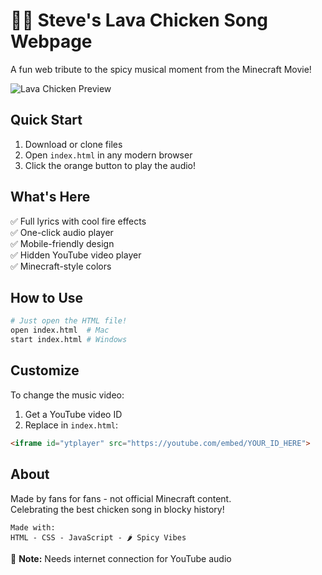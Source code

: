 # 🐔🔥 Steve's Lava Chicken Song Webpage

A fun web tribute to the spicy musical moment from the Minecraft Movie!

![Lava Chicken Preview](https://via.placeholder.com/600x300.png?text=Lava+Chicken+Song+Lyrics+Display)

## Quick Start

1. Download or clone files
2. Open `index.html` in any modern browser
3. Click the orange button to play the audio!

## What's Here

✅ Full lyrics with cool fire effects  
✅ One-click audio player  
✅ Mobile-friendly design  
✅ Hidden YouTube video player  
✅ Minecraft-style colors

## How to Use

```bash
# Just open the HTML file!
open index.html  # Mac
start index.html # Windows
```

## Customize

To change the music video:  
1. Get a YouTube video ID  
2. Replace in `index.html`:
```html
<iframe id="ytplayer" src="https://youtube.com/embed/YOUR_ID_HERE">
```

## About

Made by fans for fans - not official Minecraft content.  
Celebrating the best chicken song in blocky history!

```plaintext
Made with:  
HTML - CSS - JavaScript - 🌶️ Spicy Vibes
```

📢 **Note:** Needs internet connection for YouTube audio
